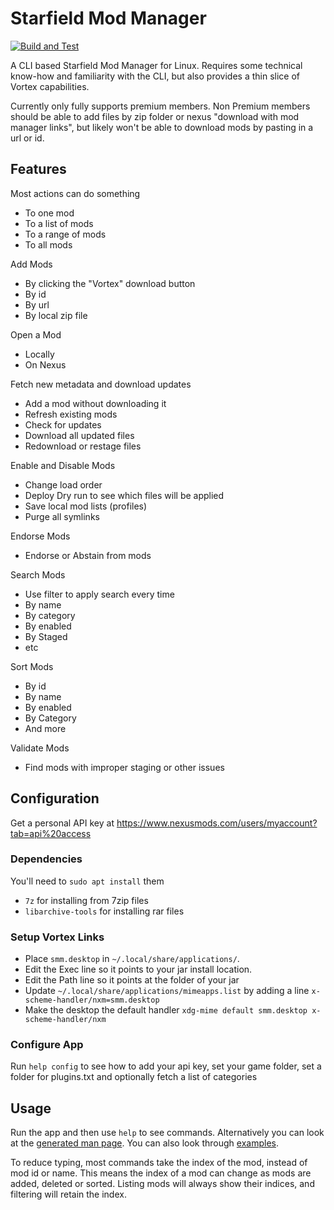 # Starfield Mod Manager

[![Build and Test](https://github.com/ManApart/starfield-mod-manager/actions/workflows/runTests.yml/badge.svg)](https://github.com/ManApart/starfield-mod-manager/actions/workflows/runTests.yml)

A CLI based Starfield Mod Manager for Linux. Requires some technical know-how and familiarity with the CLI, but also provides a thin slice of Vortex capabilities.

Currently only fully supports premium members. Non Premium members should be able to add files by zip folder or nexus "download with mod manager links", but likely won't be able to download mods by pasting in a url or id. 

## Features

Most actions can do something
- To one mod
- To a list of mods 
- To a range of mods
- To all mods

Add Mods
- By clicking the "Vortex" download button
- By id
- By url
- By local zip file

Open a Mod
- Locally
- On Nexus

Fetch new metadata and download updates
- Add a mod without downloading it
- Refresh existing mods
- Check for updates
- Download all updated files
- Redownload or restage files

Enable and Disable Mods
- Change load order
- Deploy Dry run to see which files will be applied
- Save local mod lists (profiles)
- Purge all symlinks

Endorse Mods
- Endorse or Abstain from mods

Search Mods
- Use filter to apply search every time
- By name 
- By category
- By enabled
- By Staged
- etc

Sort Mods
- By id
- By name
- By enabled
- By Category
- And more

Validate Mods
- Find mods with improper staging or other issues

## Configuration

Get a personal API key at https://www.nexusmods.com/users/myaccount?tab=api%20access

### Dependencies

You'll need to `sudo apt install` them

- `7z` for installing from 7zip files
- `libarchive-tools` for installing rar files


### Setup Vortex Links
- Place `smm.desktop` in `~/.local/share/applications/`.
- Edit the Exec line so it points to your jar install location.
- Edit the Path line so it points at the folder of your jar
- Update `~/.local/share/applications/mimeapps.list` by adding a line `x-scheme-handler/nxm=smm.desktop`
- Make the desktop the default handler `xdg-mime default smm.desktop x-scheme-handler/nxm`

### Configure App
Run `help config` to see how to add your api key, set your game folder, set a folder for plugins.txt and optionally fetch a list of categories

## Usage

Run the app and then use `help` to see commands. Alternatively you can look at the [generated man page](manual.md). You can also look through [examples](examples.md).

To reduce typing, most commands take the index of the mod, instead of mod id or name. This means the index of a mod can change as mods are added, deleted or sorted. Listing mods will always show their indices, and filtering will retain the index.

